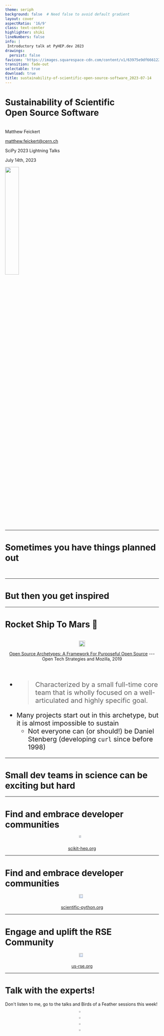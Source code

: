 ```yaml
---
theme: seriph
background: false  # Need false to avoid default gradient
layout: cover
aspectRatio: '16/9'
class: text-center
highlighter: shiki
lineNumbers: false
info: |
 Introductory talk at PyHEP.dev 2023
drawings:
  persist: false
favicon: 'https://images.squarespace-cdn.com/content/v1/63975e9df6661225421e79b4/e46a82c5-0bc8-40ef-9299-e866d2934ee2/favicon.ico?format=100w'
transition: fade-out
selectable: true
download: true
title: sustainability-of-scientific-open-source-software_2023-07-14
---
```


# **Sustainability of Scientific<br>Open Source Software**
<br>
Matthew Feickert

matthew.feickert@cern.ch

SciPy 2023 Lightning Talks

July 14th, 2023

<div class="abs-bl m-5 flex gap-2">
  <img src=/figures/logos/logo_institution.png style="width: 30%">
</div>

<div class="abs-br m-6 flex gap-2">
  <a href="https://github.com/matthewfeickert-talks/talk-scipy-2023-lightning" target="_blank" alt="GitHub"
    class="text-xl slidev-icon-btn opacity-50 !border-none !hover:text-white">
    <carbon-logo-github />
  </a>
</div>

<!--
The last comment block of each slide will be treated as slide notes. It will be visible and editable in Presenter Mode along with the slide. [Read more in the docs](https://sli.dev/guide/syntax.html#notes)

TODO: How to add logos?
-->

---

# Sometimes you have things planned out
<br>

<div style="margin-left:150px">
<Tweet id="1548483936858152968" />
</div>

<!-- https://twitter.com/HEPfeickert/status/1548483936858152968?s=20 -->

---

# But then you get inspired

<div grid="~ cols-2 gap-4">
<div>
<Tweet id="1634267477772324867" />
</div>
<!--  -->
<div>
<Tweet id="1635063997585309698" />
</div>
</div>


<!-- https://twitter.com/HEPfeickert/status/1634267477772324867?s=20 -->
<!-- https://twitter.com/InessaPawson/status/1635063997585309698?s=20 -->

---

# Rocket Ship To Mars 🚀

<div grid="~ cols-2 gap-4">
<div>

<br>
<div style="display: flex; justify-content:center;">
<a href="https://opentechstrategies.com/archetypes" style="border-style: none;">
<img src="https://opentechstrategies.com/archetypes-files/open-source-archetypes-v2-cover.png" style="width: 100%; margin: 0 auto;">
</a>
</div>

<div style="text-align:center;">

[Open Source Archetypes: A Framework For Purposeful Open Source](https://opentechstrategies.com/archetypes) --- Open Tech Strategies and Mozilla, 2019

</div>

</div>
<!--  -->
<div style="font-size: 22px">

<br>

* > Characterized by a small full-time core team that is wholly focused on a well-articulated and highly specific goal.
* Many projects start out in this archetype, but it is almost impossible to sustain
   - Not everyone can (or should!) be Daniel Stenberg (developing `curl` since before 1998)

</div>
</div>

---

# Small dev teams in science can be exciting but hard

<div grid="~ cols-2 gap-4">
<div>

<Tweet id="1634267482709008384" />

</div>
<!--  -->
<div>

<Tweet id="1634267487582801924" />

</div>
</div>

---

# Find and embrace developer communities

<div style="display: flex; justify-content:center;">
<a href="https://scikit-hep.org/" style="border-style: none;">
<img src="/figures/shells-hep.svg" style="width: 60%; margin: 0 auto;">
</a>
</div>

<div style="text-align:center;">

[scikit-hep.org](https://scikit-hep.org/)

</div>

---

# Find and embrace developer communities

<div style="display: flex; justify-content:center;">
<a href="https://scikit-hep.org/" style="border-style: none;">
<img src="/figures/scientific-python.png" style="width: 80%; margin: 0 auto;">
</a>
</div>


<div style="text-align:center;">

[scientific-python.org](https://scientific-python.org/)

</div>

---

# Engage and uplift the RSE Community

<div style="display: flex; justify-content:center;">
<a href="https://us-rse.org/" style="border-style: none;">
<img src="/figures/us-rse-page.png" style="width: 80%; margin: 0 auto;">
</a>
</div>

<div style="text-align:center;">

[us-rse.org](https://us-rse.org/)

</div>

---

# Talk with the experts!

Don't listen to me, go to the talks and Birds of a Feather sessions this week!

<div style="display: flex; justify-content:center;">
<a href="https://cfp.scipy.org/2023/talk/MEGK33/" style="border-style: none;">
<img src="/figures/talk-contributor-experience.png" style="width: 50%; margin: 0 auto;">
</a>
</div>

<div style="display: flex; justify-content:center;">
<a href="https://cfp.scipy.org/2023/talk/UT3CUZ/" style="border-style: none;">
<img src="/figures/talk-metpy.png" style="width: 50%; margin: 0 auto;">
</a>
</div>

<div style="display: flex; justify-content:center;">
<a href="https://cfp.scipy.org/2023/talk/EDZ9YB/" style="border-style: none;">
<img src="/figures/talk-pythia-community.png" style="width: 50%; margin: 0 auto;">
</a>
</div>

<div style="display: flex; justify-content:center;">
<a href="https://cfp.scipy.org/2023/talk/9JTLCF/" style="border-style: none;">
<img src="/figures/talk-nabari.png" style="width: 50%; margin: 0 auto;">
</a>

</div>
